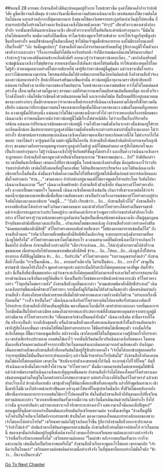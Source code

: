 ##ตอนที่ 28 แรกพบ
ถังซานสือลิ่วมีหิมะปกคลุมอยู่ทั่วกาย ใบหน้าขาวซีด ถุงดำใต้ตาคล้ำก่ำกว่าปกติวิสัย ดูซีดเซียวจนถึงขีดสุด ช่วงสองวันมานี้เพื่อหาความลับของเฉินฉางเซิง เขาเค้นสมองใช้ความคิดไม่กินไม่นอน และแล้วหลังจากที่ทุ่มเทมากมาย ถึงขนาดใช้ของวิเศษจากตระกูลถังแห่งเวิ่นสุ่ยไปสองชิ้น ก็สามารถปกปิดไอปราณในร่างและจับเฉินฉางเซิงได้คาหนังคาเขา
“ฮ่าๆๆ!” เสียงหัวเราะของเขาดังก้องทั่วป่า จากนั้นเขาก็เดินมาหาเฉินฉางเซิง เสียงหัวเราะหายไปในทันทีและตำหนิอย่างรุนแรง “นี่มันไม่เกินไปหน่อยหรือ พอมีความรักก็ลืมเพื่อน ทำไมเจ้าต้องพูดจาให้ร้ายข้าด้วย จะทำให้เจ้าดูบริสุทธิ์สูงส่งขึ้นหรืออย่างไร ตอนที่ข้าซ่อนอยู่ในหิมะเมื่อครู่ ข้าได้ยินเจ้าพูดชื่อข้าหลายรอบ แต่ไม่มีรอบไหนเลยที่เป็นเรื่องดี!”
“เอ๊ะ ร่มนั่นดูแปลกๆ” ถังซานสือลิ่วมองไล่จากร่มลงมายังคนทั้งคู่ รู้สึกภาคภูมิใจในตัวเอง เขาหัวเราะและกล่าว “เรื่องการหมั้นยังไม่ทันจะเรียบร้อยดี เจ้าก็มีอารมณ์มาเดินเล่นใต้ร่มกลางหิมะ! เจ้าน่าจะรู้ว่านางหงส์นั่นค่อนข้างจะถือศักดิ์ศรี หากนางรู้ว่าเจ้าพบสาวน้อยละก็คง...”
เขากำลังเตรียมที่จะข่มขู่เฉินฉางเซิงว่าไม่ยุติธรรม สายตาเขาก็มองไปเห็นสาวน้อยใต้ร่มคันนั้น ทำให้เขาต้องหยุดไปโดยไม่รู้ตัว ด้วยเหตุผลบางอย่างที่ไม่อาจอธิบายได้ เขารู้สึกว่าสาวน้อยผู้นี้ดูคุ้นตา แม้ว่าเขาจะมั่นใจอย่างมากว่าไม่เคยพบนางมาก่อน
ไพรสณฑ์อันเต็มไปด้วยหิมะกลายเป็นเงียบงันผิดปกติ ยิ่งถังซานสือลิ่วจ้องมองสาวน้อยมากเท่าไร สีหน้าก็ยิ่งเคร่งขรึมมากขึ้นเท่านั้น
สาวน้อยผู้นี้อายุอานามราวสิบห้าสิบหกปี แน่นอนว่าเป็นช่วงเวลาที่ความงามของเริ่มแย้มบาน ใบหน้าของนางงดงามชดช้อย ทว่าไม่ได้โดดเด่นแต่อย่างใด เสื้อนวมที่นางสวมก็ดูดาดๆ ธรรมดา แต่ก็ทำมาจากแพรไหมสิบสามเส้นที่แพงที่สุด สองคิ้วเรียวโก่งดังใบหลิว เห็นได้ชัดว่าเขียนคิ้วด้วยดินสอหอมเจ็ดลี้ และหากคิดไม่ผิด ปิ่นปักผมที่ปักอยู่บนมวยผมของนางอย่างง่ายๆ นั้นมีราคาแพงกว่าราคาของเสื้อผ้ารองเท้าที่เฉินฉางเซิงเคยสวมใส่มาทั้งชีวิตรวมกันเสียอีก แน่นอนว่าที่กระตุ้นความสนใจของเขามากที่สุดนั้นก็คือดวงตาของนาง แม้แต่ในตอนที่ถูกหยอกล้อ ดวงตาคู่นั้นก็ยังสงบนิ่ง แน่นอนว่าไม่ใช่ดวงตาของเด็กสาวทั่วไป
เขาว่าจะหยอกล้อเรื่องรสนิยมของเฉินฉางเซิง ทว่าตอนนี้ตระหนักว่าสาวน้อยผู้นี้ไม่มีเรื่องให้ตำหนิติติง ไม่ว่าจะเป็นเรื่องกิริยาหรือรสนิยม
แน่นอนว่ากิริยาและรสนิยมของสาวน้อยผู้นี้ รวมไปถึงความมั่งคั่งเกินจะกล่าวนั้นซ่อนอยู่ใต้รายละเอียดเล็กน้อย มีแต่ทายาทตระกูลสูงส่งที่มีความมั่งคั่งเหลือจะกล่าวอย่างเขาเท่านั้นที่จะมองออก
ไม่ว่าอย่างไร นักพรตน้อยจากชนบทแบบเฉินฉางเซิงคงไม่อาจมองเห็นรายละเอียดพวกนี้ได้ ไม่ต่างจากไก่ได้พลอย วานรได้แก้ว หารู้คุณค่าไม่
แม่สาวผู้นี้เป็นใครกัน ถังซานสือลิ่วคิดแล้วคิดอีกถึงบรรดาเครือญาติห่างๆ ของตนรวมถึงบรรดาคุณหนูจากตระกูลสูงส่งในต้าลู่ แต่ก็ไม่พบคำตอบ เขารู้สึกไม่สบายใจและเป็นกังวลอย่างรุนแรง ไม่รู้ว่าเฉินฉางเซิงไปรู้จักกับสตรีชั้นสูงได้อย่างไร และเป็นห่วงว่าเฉินฉางเซิงอาจจะถูกหลอก
ถังซานสือลิ่วมองดูนางด้วยสีหน้าเย็นชาและถาม “ข้าขอถามแม่นาง... อึก!”
ยังมิทันกล่าวจบ เขาก็พลันสะอึกขึ้นมา
เขามองไปที่สาวน้อยผู้นั้น ใบหน้าตกตะลึงอย่างที่สุด มือกุมท้องเอาไว้ราวกับว่าเขากำลังสำลัก เขาคิดไปถึงตอนที่อยู่ในกองหิมะ ได้ยินเสียงนกกระเรียนร้อง และได้ยินเฉินฉางเซิงอธิบายเรื่องในคืนนั้น ดังนั้นเขาจึงคิดถึงความเป็นไปได้ที่เขาปฏิเสธไปเมื่อคืนก่อนด้วยการล้อเลียนและมั่นใจอย่างมาก
“ท่าน....” เขามองนาง อ้าปากค้างอยู่นานแต่ก็ไม่อาจพูดต่อให้จบประโยค จึงหันไปหาเฉินฉางเซิงและถาม “ใคร”
เฉินฉางเซิงพยักหน้า
ถังซานสือลิ่วตัวแข็งทื่อ หันมาทางสวีโหย่วหรงอีกครั้ง ดวงตาเปี่ยมความตกใจ
ในตอนนี้ เฉินฉางเซิงก็ตกตะลึงเช่นกัน เกินกว่าที่เขาจะคาดคิดได้ว่าเจ้าหมอนี่จะทุ่มเทมากมายเพียงนี้เพื่อสืบความลับของเขา
เขาเป็นกังวลเรื่องอารมณ์ของสวีโหย่วหรงอยู่บ้าง จึงหันไปมองนางและอธิบาย “คนผู้นี้....”
“ถังถัง เรียกข้าว่า... อึก... ถังซานสือลิ่วก็ได้”
ถังซานสือลิ่วครองสติกลับมาได้อย่างรวดเร็วเกินความคาดหมาย แนะนำตัวกับสวีโหย่วหรงได้อย่างเป็นธรรมชาติ แม้ว่าจะมีการสะดุดระหว่างประโยคอยู่บ้าง
เขายังคงสะอึกระหว่างพูดราวกับว่าเขากำลังสำลักอะไรสักอย่าง
สวีโหย่วหรงรู้ว่านายน้อยของตระกูลถังแห่งเวิ่นสุ่ยเป็นเพื่อนสนิทของเฉินฉางเซิง เป็นผู้คุมกฏคนปัจจุบันของสำนักฝึกหลวงและยังเป็น... เถ้าแก่คนใหม่ของหอเฉิงหู
ถังซานสือลิ่วกล่าวอย่างเคร่งขรึม “น้อมพบเทพธิดาศักดิ์สิทธิ์”
สวีโหย่วหรงตอบกลับด้วยเสียงเบา “ไม่ต้องมากมารยาทเช่นนั้นก็ได้”
ถังซานสือลิ่วตอบ “ว่ากันว่าในยามที่เทพธิดาศักดิ์สิทธิ์พักในเมืองจิงตู จะชอบมาทานกุ้งมังกรครามที่หอเฉิงหูใช่หรือไม่”
สวีโหย่วหรงมองเขาโดยไม่เอ่ยอะไร ดวงเนตรนางคลี่ยิ้มดังหนึ่งเดาได้ว่าจะเกิดอะไรขึ้นต่อไป
ดังที่คาด ถังซานสือลิ่วกล่าวต่อไป “เดี๋ยวจ้าจะส่งคน...อึก...ให้นำกุ้งมังกรครามไปส่งที่จวนขุนพลเทพ เมื่อท่านกลับไปยังยอดเขาเทพธิดาศักดิ์สิทธิ์ ข้าจะ... อึก...ให้หอ...อึก...เฉิงหูส่งไปให้ท่านทางทะเล ทั้งปีสี่ฤดูไม่มีขาด ข้า... อึก... รับประกัน”
สวีโหย่วหรงตอบ “รบกวนคุณชายถังแล้ว”
ถังซานสือลิ่วโบกมือ “เราเป็นเหมือน... อึก... ครอบครัวเดียวกัน ไม่จำเป็นต้อง... อึก... เกรงใจ”
เขาดูเป็นธรรมชาติ ปลอดโปร่งโล่งใจ พูดอย่างหาญกล้า แต่กระนั้นก็ยังสะอึกไม่หยุดตลอดเวลาที่พูด
อันที่จริงแล้ว นี่เป็นสิ่งที่น่าชื่นชมยกย่อง แม้ว่าเขาจะสะอึกไม่หยุดแต่ก็ยังสามารถที่จะสงบจิตใจทำการสนทนาได้
ทางด้านเฉินฉางเซิงที่มองอยู่ก็คิดขึ้นว่า นี่คงเป็นประโยชน์ของการมีหนังหน้าหนากระมัง
สวีโหย่วหรงกล่าว “ไว้คุยกันใหม่คราวหลัง”
ถังซานสือลิ่วหุบยิ้มและกล่าว “ตามแต่เทพธิดาศักดิ์สิทธิ์ประสงค์”
เฉินฉางเซิงยกร่มขึ้นเหนือศีรษะสวีโหย่วหรง จากนั้นทั้งคู่ก็เริ่มเดินไปยังส่วนอื่นของป่า
เมื่อเขาเดินผ่านถังซานสือลิ่ว ทั้งสองก็สบตากันด้วยสายตาที่เต็มไปด้วยคำถามและความกังวลนับไม่ถ้วน
“อย่าบอกเรื่องนี้กับคนอื่น”
“วางใจ ข้าเป็นใคร”
เมื่อเฉินฉางเซิงกับสวีโหย่วหรงเดินไปหลายสิบจั้งท่ามกลางหิมะที่โปรยปราย ถังซานสือลิ่วก็ยังคงยืนอยู่ที่เดิม พลางยิ้มและโบกมือให้ เขาทำท่าทางบอกลา รอยยิ้มและการโบกมือนั้นเป็นไปอย่างละเมียด แสดงถึงมารยาทและประสบการณ์ที่สั่งสมมาของคุณชายจากตระกูลผู้ดีอย่างชัดเจน
สวีโหย่วหรงกระซิบ “เพื่อนของเจ้าช่างเป็นคนล้ำยิ่งนัก”
เฉินฉางเซิงคิด คำนี้มาจากที่ใดกัน หรือจะเป็นล้ำ จากล้ำลึกสุดหยั่ง
ครั้นถังซานสือลิ่วมองทั้งสองคนเดินหายเข้าไปในป่าจนลับตาแล้ว เขาถึงรู้สึกโล่งอกขึ้นมา
เขาเดินไปที่ต้นไม้อย่างยากลำบาก ใช้มือเท้าต้นไม้เพื่อพยุงตัว จากนั้นก็เริ่มสะอึกไม่หยุด ถี่ขึ้นกว่าตอนพูดเสียอีก
หลังจากนั้น เขาก็สงบสติได้ในที่สุดและความรู้สึกตกใจก็บรรเทาลง
เขาส่งเสียงร้องประหลาด กอดต้นไม้เอาไว้ จากนั้นก็เริ่มบ่นเกี่ยวกับเฉินฉางเซิงกับตนเอง
ในตอนนั้นเองที่เซวียนหยวนผ้อเสร็จจากการฝึกวิชาในตอนเช้าและเดินออกมาจากส่วนลึกของป่า บังเอิญมาเห็นสภาพบ้าคลั่งของถังซานสือลิ่วที่กอดรัดต้นไม้อยู่ก็รู้สึกประหลาดใจ
“เจ้าไม่ได้บอกข้าอยู่ตลอดหรือว่าการทุบตีต้นไม้นั้นเป็นการกระทำแบบเด็กๆ แล้ววันนี้เจ้ามาทำอะไรกับต้นไม้”
ถังซานสือลิ่วยังคงกอดต้นไม้ต่อไปไม่ยอมปล่อย เขาสะอื้น “ข้าเพิ่งจะทำตัวเองขายหน้าไปวันนี้ จะเอาหน้าไปไว้ที่ไหน”
อันที่จริงเฉินฉางเซิงนั้นไม่อาจเข้าใจได้ว่านาม “สวีโหย่วหรง” นั้นมีความหมายเช่นใดต่อชายหนุ่มใต้ฟ้านี้ แม้ว่าด้วยมิตรภาพกับเฉินฉางเซิงและสัญญาหมั้นหมาย ถังซานสือลิ่วจึงไม่ได้หลงใหลสวีโหย่วหรงเฉกเช่นชายหนุ่มส่วนใหญ่ในโลกหล้าอย่างโอรสของราชามาร แต่อย่างไรนางก็ยังเป็นสวีโหย่วหรง!
แล้วเขาทำอะไรลงไป ช่างน่าอับอายนัก เขาซุกตัวอยู่ใต้หิมะเพื่อแอบฟังทั้งสองคุยกัน แล้วก็ยังพูดนินทานาง เช้านี้เขายังไม่มีเวลาไปล้างหน้าแปรงฟันเลย แล้วถุงดำใต้ตาที่ใหญ่เบ้อเริ่มนั่นอีก ทั้งชีวิตไม่เคยอับอายถึงเพียงนี้มาก่อนและอยากจะกอดต้นไม้เอาไว้ไปตลอดชีวิต
ทันใดนั้นถังซานสือลิ่วก็หันมามองไปที่เซวียนหยวนผ้อและกล่าว “พวกเขาเพิ่งพบกันครั้งแรกเมื่อวาน แล้ววันนี้มาเดินเล่นด้วยกันได้อย่างไร ยิ่งไปกว่านั้น ดูจากท่าทีแล้ว แม้ว่าพวกเขาจะจงใจรักษาระยะห่างเอาไว้ แต่ความจงใจนี่แหละคือปัญหา!”
ตอนพูดก็ยื่นมือขวาออกกำเป็นหมัดและเทียบมันกับเซวียนหยวนผ้อ จากนั้นเขาก็พูด “ช่างเป็นคู่ที่ดี จงใจทำเป็นใจเย็นจะได้ปิดบังจากสายตาข้า ข้าเป็นใคร มองความหลงใหลและท่าทางลักลอบของพวกเจ้าไม่ออกได้อย่างไรกัน!”
เซวียนหยวนผ้อไม่รู้ว่าเกิดอะไรขึ้น รู้สึกว่าถังซานสือลิ่วออกจะประหลาด “เจ้าบ้าไปแล้ว!”
ปกติแล้วหากได้ยินคำพูดเถรตรงเช่นนั้น ถังซานสือลิ่วย่อมไม่อาจปล่อยไป ทว่าในตอนนี้ สมองเขานั้นกำลังติดอยู่กับคู่ที่เพิ่งเดินจากไป เขามองไปทางเซวียนหยวนผ้อและกล่าวอย่างจริงจัง “เจ้าเชื่อเรื่องรักแรกพบหรือไม่”
เซวียนหยวนผ้อตอบ “ในเผ่าข้า หลังจากพบกันครั้งแรก เราก็จะแต่งงานกัน เช่นนั้นถือเป็นรักแรกพบหรือไม่”
ถังซานสือลิ่วเกือบจะพูดอะไรไม่ออก เขาถามกลับ “เจ้าคิดว่าเป็นไหมเล่า”
เซวียนหยวนผ้อขบคิดคำถามนี้อย่างจริงจัง ในที่สุดเขาก็ตอบอย่างไม่มั่นใจนัก “ข้าว่า... ก็น่าจะเป็นกระมัง”


[Go To Next Chapter]( ./538.md)